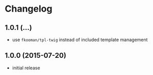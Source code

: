# Changelog

## 1.0.1 (...)
- use `fkooman/tpl-twig` instead of included template management

## 1.0.0 (2015-07-20)
- initial release

